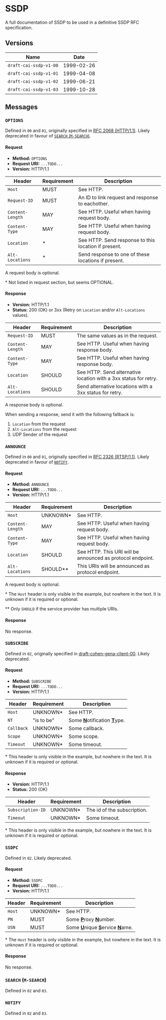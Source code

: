 # SSDP

A full documentation of SSDP to be used in a definitive SSDP RFC specification.

## Versions

| Name | Date |
| - | - |
| `draft-cai-ssdp-v1-00` | 1999-02-26 |
| `draft-cai-ssdp-v1-01` | 1999-04-08 |
| `draft-cai-ssdp-v1-02` | 1999-06-21 |
| `draft-cai-ssdp-v1-03` | 1999-10-28 |

## Messages

### `OPTIONS`

Defined in `00` and `01`, originally specified in [RFC 2068 (HTTP/1.1)](https://tools.ietf.org/html/rfc2068). Likely deprecated in favour of [`SEARCH` (`M-SEARCH`)](#search-m-search).

#### Request

 - **Method:** `OPTIONS`
 - **Request URI:** `...TODO...`
 - **Version:** HTTP/1.1

| Header | Requirement | Description |
| - | - | - |
| `Host` | MUST | See HTTP. |
| `Request-ID` | MUST | An ID to link request and response to eachother. |
| `Content-Length` | MAY | See HTTP. Useful when having request body. |
| `Content-Type` | MAY | See HTTP. Useful when having request body. |
| `Location` | \* | See HTTP. Send response to this location if present. |
| `Alt-Locations` | \* | Send response to one of these locations if present. |

A request body is optional.

\* Not listed in request section, but seems OPTIONAL.

#### Response

 - **Version:** HTTP/1.1
 - **Status:** 200 (OK) or 3xx (Retry on `Location` and/or `Alt-Locations` values).

| Header | Requirement | Description |
| - | - | - |
| `Request-ID` | MUST | The same values as in the request. |
| `Content-Length` | MAY | See HTTP. Useful when having response body. |
| `Content-Type` | MAY | See HTTP. Useful when having response body. |
| `Location` | SHOULD | See HTTP. Send alternative location with a 3xx status for retry. |
| `Alt-Locations` | SHOULD | Send alternative locations with a 3xx status for retry. |

A response body is optional.

When sending a response, send it with the following fallback is:
 1. `Location` from the request
 2. `Alt-Locations` from the request
 3. UDP Sender of the request

### `ANNOUNCE`

Defined in `00` and `01`, originally specified in [RFC 2326 (RTSP/1.1)](https://tools.ietf.org/html/rfc2326). Likely deprecated in favour of [`NOTIFY`](#notify).

#### Request

 - **Method:** `ANNOUNCE`
 - **Request URI:** `...TODO...`
 - **Version:** HTTP/1.1

| Header | Requirement | Description |
| - | - | - |
| `Host` | UNKNOWN\* | See HTTP. |
| `Content-Length` | MAY | See HTTP. Useful when having request body. |
| `Content-Type` | MAY | See HTTP. Useful when having request body. |
| `Location` | SHOULD | See HTTP. This URI will be announced as protocol endpoint. |
| `Alt-Locations` | SHOULD\*\* | This URIs will be announced as protocol endpoint. |

A request body is optional.

\* The `Host` header is only visible in the example, but nowhere in the text. It is unknown if it is required or optional.

\*\* Only `SHOULD` if the service provider has multiple URIs.

#### Response

No response.

### `SUBSCRIBE`

Defined in `02`, originally specified in [draft-cohen-gena-client-00](https://tools.ietf.org/html/draft-cohen-gena-client-00). Likely deprecated.

#### Request

 - **Method:** `SUBSCRIBE`
 - **Request URI:** `...TODO...`
 - **Version:** HTTP/1.1

| Header | Requirement | Description |
| - | - | - |
| `Host` | UNKNOWN\* | See HTTP. |
| `NT` | "is to be" | Some <ins>**N**</ins>otification <ins>**T**</ins>ype. |
| `Callback` | UNKNOWN\* | Some callback. |
| `Scope` | UNKNOWN\* | Some scope. |
| `Timeout` | UNKNOWN\* | Some timeout. |

\* This header is only visible in the example, but nowhere in the text. It is unknown if it is required or optional.

#### Response

 - **Version:** HTTP/1.1
 - **Status:** 200 (OK)

| Header | Requirement | Description |
| - | - | - |
| `Subscription-ID` | UNKNOWN\* | The id of the subscription. |
| `Timeout` | UNKNOWN\* | Some timeout. |

\* This header is only visible in the example, but nowhere in the text. It is unknown if it is required or optional.

### `SSDPC`

Defined in `02`. Likely deprecated.

#### Request

 - **Method:** `SSDPC`
 - **Request URI:** `...TODO...`
 - **Version:** HTTP/1.1

| Header | Requirement | Description |
| - | - | - |
| `Host` | UNKNOWN\* | See HTTP. |
| `PN` | MUST | Some <ins>**P**</ins>roxy <ins>**N**</ins>umber. |
| `USN` | MUST |Some <ins>**U**</ins>nique <ins>**S**</ins>ervice <ins>**N**</ins>ame. |

\* The `Host` header is only visible in the example, but nowhere in the text. It is unknown if it is required or optional.

#### Response

No response.

### `SEARCH` (`M-SEARCH`)

Defined in `02` and `03`.

### `NOTIFY`

Defined in `02` and `03`.